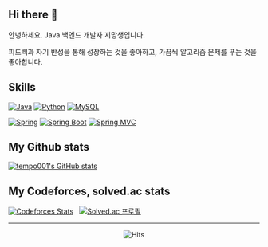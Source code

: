 ## Hi there 👋
안녕하세요. Java 백엔드 개발자 지망생입니다.

피드백과 자기 반성을 통해 성장하는 것을 좋아하고, 가끔씩 알고리즘 문제를 푸는 것을 좋아합니다.

<!--
### Hi there 👋
**tempo001/tempo001** is a ✨ _special_ ✨ repository because its `README.md` (this file) appears on your GitHub profile.

Here are some ideas to get you started:

- 🔭 I’m currently working on ...
- 🌱 I’m currently learning ...
- 👯 I’m looking to collaborate on ...
- 🤔 I’m looking for help with ...
- 💬 Ask me about ...
- 📫 How to reach me: ...
- 😄 Pronouns: ...
- ⚡ Fun fact: ...

-->

## Skills
[![Java](https://img.shields.io/badge/-Java-FF160B?logo=java&logoColor=white)](https://github.com/tempo001/tempo001)
[![Python](https://img.shields.io/badge/Python-3774a6?logo=Python&logoColor=white)](https://github.com/tempo001/tempo001)
[![MySQL](https://img.shields.io/badge/-MySQL-4479A1?logo=mysql&logoColor=white)](https://github.com/tempo001/tempo001)

[![Spring](https://img.shields.io/badge/Spring-6DB33F.svg?&flat&logo=Spring&logoColor=white)](https://github.com/tempo001/tempo001)
[![Spring Boot](https://img.shields.io/badge/-Spring%20Boot-6DB33F?logo=spring%20boot&logoColor=white)](https://github.com/tempo001/tempo001)
[![Spring MVC](https://img.shields.io/badge/-Spring%20MVC-6DB33F)](https://github.com/tempo001/tempo001)


## My Github stats
[![tempo001's GitHub stats](https://github-readme-stats.vercel.app/api?username=tempo001&theme=dark&show_icons=true)](https://github.com/tempo001)


## My Codeforces, solved.ac stats
[![Codeforces Stats](https://codeforces-readme-stats.vercel.app/api/card?username=tempo001)](https://codeforces.com/profile/tempo001) &nbsp; [![Solved.ac 프로필](http://mazassumnida.wtf/api/v2/generate_badge?boj=tempo001)](https://www.acmicpc.net/user/tempo001)

-----

<div align="center">
  <img alt="Hits" src="https://hits.seeyoufarm.com/api/count/incr/badge.svg?url=https%3A%2F%2Fgithub.com%2Ftempo001&count_bg=%2379C83D&title_bg=%23555555&icon=&icon_color=%23E7E7E7&title=hits&edge_flat=false"/>
</div>
